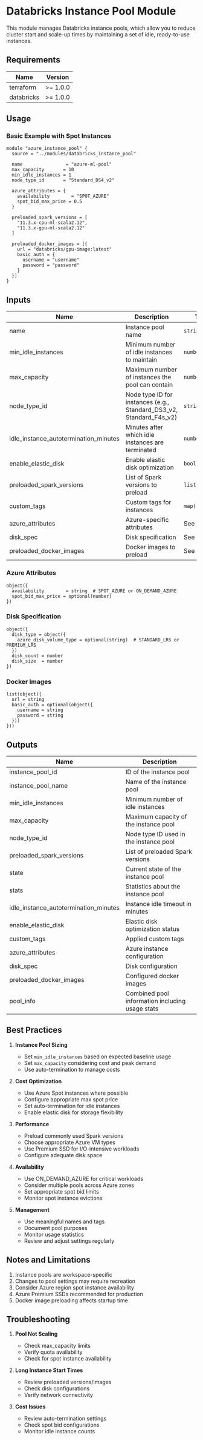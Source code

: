 # Databricks Instance Pool Module

This module manages Databricks instance pools, which allow you to reduce cluster start and scale-up times by maintaining a set of idle, ready-to-use instances.

## Requirements

| Name | Version |
|------|---------|
| terraform | >= 1.0.0 |
| databricks | >= 1.0.0 |

## Usage

### Basic Example with Spot Instances

```hcl
module "azure_instance_pool" {
  source = "../modules/databricks_instance_pool"
  
  name                = "azure-ml-pool"
  max_capacity       = 10
  min_idle_instances = 1
  node_type_id       = "Standard_DS4_v2"
  
  azure_attributes = {
    availability        = "SPOT_AZURE"
    spot_bid_max_price = 0.5
  }
  
  preloaded_spark_versions = [
    "11.3.x-cpu-ml-scala2.12",
    "11.3.x-gpu-ml-scala2.12"
  ]
  
  preloaded_docker_images = [{
    url = "databricks/gpu-image:latest"
    basic_auth = {
      username = "username"
      password = "password"
    }
  }]
}
```

## Inputs

| Name | Description | Type | Default | Required |
|------|-------------|------|---------|:--------:|
| name | Instance pool name | `string` | - | yes |
| min_idle_instances | Minimum number of idle instances to maintain | `number` | `0` | no |
| max_capacity | Maximum number of instances the pool can contain | `number` | - | yes |
| node_type_id | Node type ID for instances (e.g., Standard_DS3_v2, Standard_F4s_v2) | `string` | - | yes |
| idle_instance_autotermination_minutes | Minutes after which idle instances are terminated | `number` | `60` | no |
| enable_elastic_disk | Enable elastic disk optimization | `bool` | `true` | no |
| preloaded_spark_versions | List of Spark versions to preload | `list(string)` | `null` | no |
| custom_tags | Custom tags for instances | `map(string)` | `null` | no |
| azure_attributes | Azure-specific attributes | See below | `null` | no |
| disk_spec | Disk specification | See below | `null` | no |
| preloaded_docker_images | Docker images to preload | See below | `null` | no |

### Azure Attributes

```hcl
object({
  availability        = string  # SPOT_AZURE or ON_DEMAND_AZURE
  spot_bid_max_price = optional(number)
})
```

### Disk Specification

```hcl
object({
  disk_type = object({
    azure_disk_volume_type = optional(string)  # STANDARD_LRS or PREMIUM_LRS
  })
  disk_count = number
  disk_size  = number
})
```

### Docker Images

```hcl
list(object({
  url = string
  basic_auth = optional(object({
    username = string
    password = string
  }))
}))
```

## Outputs

| Name | Description |
|------|-------------|
| instance_pool_id | ID of the instance pool |
| instance_pool_name | Name of the instance pool |
| min_idle_instances | Minimum number of idle instances |
| max_capacity | Maximum capacity of the instance pool |
| node_type_id | Node type ID used in the instance pool |
| preloaded_spark_versions | List of preloaded Spark versions |
| state | Current state of the instance pool |
| stats | Statistics about the instance pool |
| idle_instance_autotermination_minutes | Instance idle timeout in minutes |
| enable_elastic_disk | Elastic disk optimization status |
| custom_tags | Applied custom tags |
| azure_attributes | Azure instance configuration |
| disk_spec | Disk configuration |
| preloaded_docker_images | Configured docker images |
| pool_info | Combined pool information including usage stats |

## Best Practices

1. **Instance Pool Sizing**
   - Set `min_idle_instances` based on expected baseline usage
   - Set `max_capacity` considering cost and peak demand
   - Use auto-termination to manage costs

2. **Cost Optimization**
   - Use Azure Spot instances where possible
   - Configure appropriate max spot price
   - Set auto-termination for idle instances
   - Enable elastic disk for storage flexibility

3. **Performance**
   - Preload commonly used Spark versions
   - Choose appropriate Azure VM types
   - Use Premium SSD for I/O-intensive workloads
   - Configure adequate disk space

4. **Availability**
   - Use ON_DEMAND_AZURE for critical workloads
   - Consider multiple pools across Azure zones
   - Set appropriate spot bid limits
   - Monitor spot instance evictions

5. **Management**
   - Use meaningful names and tags
   - Document pool purposes
   - Monitor usage statistics
   - Review and adjust settings regularly

## Notes and Limitations

1. Instance pools are workspace-specific
2. Changes to pool settings may require recreation
3. Consider Azure region spot instance availability
4. Azure Premium SSDs recommended for production
5. Docker image preloading affects startup time

## Troubleshooting

1. **Pool Not Scaling**
   - Check max_capacity limits
   - Verify quota availability
   - Check for spot instance availability

2. **Long Instance Start Times**
   - Review preloaded versions/images
   - Check disk configurations
   - Verify network connectivity

3. **Cost Issues**
   - Review auto-termination settings
   - Check spot bid configurations
   - Monitor idle instance counts
